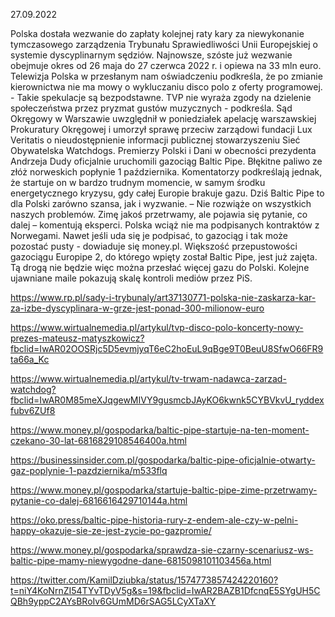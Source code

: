 27.09.2022

Polska dostała wezwanie do zapłaty kolejnej raty kary za niewykonanie tymczasowego zarządzenia Trybunału Sprawiedliwości Unii Europejskiej o systemie dyscyplinarnym sędziów. Najnowsze, szóste już wezwanie obejmuje okres od 26 maja do 27 czerwca 2022 r. i opiewa na 33 mln euro. Telewizja Polska w przesłanym nam oświadczeniu podkreśla, że po zmianie kierownictwa nie ma mowy o wykluczaniu disco polo z oferty programowej. - Takie spekulacje są bezpodstawne. TVP nie wyraża zgody na dzielenie społeczeństwa przez pryzmat gustów muzycznych - podkreśla. Sąd Okręgowy w Warszawie uwzględnił w poniedziałek apelację warszawskiej Prokuratury Okręgowej i umorzył sprawę przeciw zarządowi fundacji Lux Veritatis o nieudostępnienie informacji publicznej stowarzyszeniu Sieć Obywatelska Watchdogs. Premierzy Polski i Dani w obecności prezydenta Andrzeja Dudy oficjalnie uruchomili gazociąg Baltic Pipe. Błękitne paliwo ze złóż norweskich popłynie 1 października. Komentatorzy podkreślają jednak, że startuje on w bardzo trudnym momencie, w samym środku energetycznego kryzysu, gdy całej Europie brakuje gazu. Dziś Baltic Pipe to dla Polski zarówno szansa, jak i wyzwanie. – Nie rozwiąże on wszystkich naszych problemów. Zimę jakoś przetrwamy, ale pojawia się pytanie, co dalej – komentują eksperci. Polska wciąż nie ma podpisanych kontraktów z Norwegami. Nawet jeśli uda się je podpisać, to gazociąg i tak może pozostać pusty - dowiaduje się money.pl. Większość przepustowości gazociągu Europipe 2, do którego wpięty został Baltic Pipe, jest już zajęta. Tą drogą nie będzie więc można przesłać więcej gazu do Polski. Kolejne ujawniane maile pokazują skalę kontroli mediów przez PiS.

https://www.rp.pl/sady-i-trybunaly/art37130771-polska-nie-zaskarza-kar-za-izbe-dyscyplinara-w-grze-jest-ponad-300-milionow-euro

https://www.wirtualnemedia.pl/artykul/tvp-disco-polo-koncerty-nowy-prezes-mateusz-matyszkowicz?fbclid=IwAR02OOSRjc5D5evmjyqT6eC2hoEuL9qBge9T0BeuU8SfwO66FR9ta66a_Kc

https://www.wirtualnemedia.pl/artykul/tv-trwam-nadawca-zarzad-watchdog?fbclid=IwAR0M85meXJqgewMIVY9gusmcbJAyKO6kwnk5CYBVkvU_ryddexfubv6ZUf8

https://www.money.pl/gospodarka/baltic-pipe-startuje-na-ten-moment-czekano-30-lat-6816829108546400a.html

https://businessinsider.com.pl/gospodarka/baltic-pipe-oficjalnie-otwarty-gaz-poplynie-1-pazdziernika/m533flq

https://www.money.pl/gospodarka/startuje-baltic-pipe-zime-przetrwamy-pytanie-co-dalej-6816616429710144a.html

https://oko.press/baltic-pipe-historia-rury-z-endem-ale-czy-w-pelni-happy-okazuje-sie-ze-jest-zycie-po-gazpromie/

https://www.money.pl/gospodarka/sprawdza-sie-czarny-scenariusz-ws-baltic-pipe-mamy-niewygodne-dane-6815098101103456a.html

https://twitter.com/KamilDziubka/status/1574773857424220160?t=niY4KoNrnZI54TYvTDyV5g&s=19&fbclid=IwAR2BAZB1DfcnqE5SYgUH5CQBh9yppC2AYsBRoIv6GUmMD6rSAG5LCyXTaXY